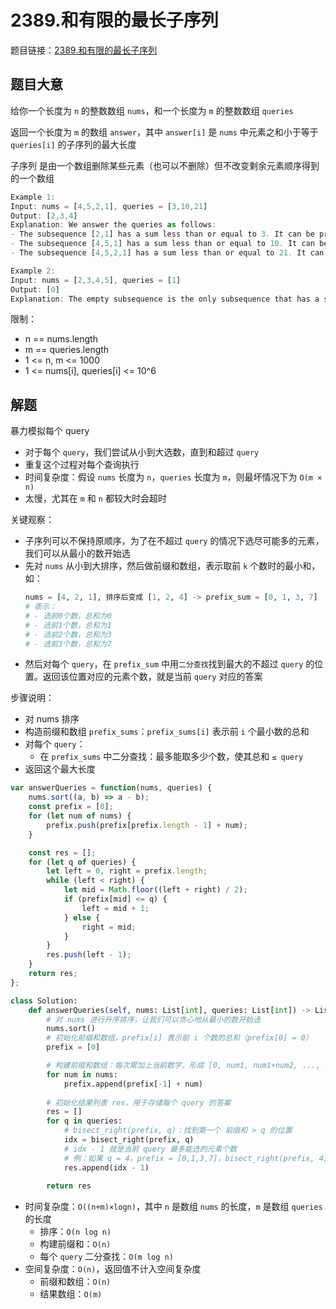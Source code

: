 # 2389.和有限的最长子序列

题目链接：[2389.和有限的最长子序列](https://leetcode.cn/problems/longest-subsequence-with-limited-sum/)

## 题目大意

给你一个长度为 `n` 的整数数组 `nums`，和一个长度为 `m` 的整数数组 `queries` 

返回一个长度为 `m` 的数组 `answer`，其中 `answer[i]` 是 `nums` 中元素之和小于等于 `queries[i]` 的子序列的最大长度  

子序列 是由一个数组删除某些元素（也可以不删除）但不改变剩余元素顺序得到的一个数组

```js
Example 1:
Input: nums = [4,5,2,1], queries = [3,10,21]
Output: [2,3,4]
Explanation: We answer the queries as follows:
- The subsequence [2,1] has a sum less than or equal to 3. It can be proven that 2 is the maximum size of such a subsequence, so answer[0] = 2.
- The subsequence [4,5,1] has a sum less than or equal to 10. It can be proven that 3 is the maximum size of such a subsequence, so answer[1] = 3.
- The subsequence [4,5,2,1] has a sum less than or equal to 21. It can be proven that 4 is the maximum size of such a subsequence, so answer[2] = 4.

Example 2:
Input: nums = [2,3,4,5], queries = [1]
Output: [0]
Explanation: The empty subsequence is the only subsequence that has a sum less than or equal to 1, so answer[0] = 0.
```

限制：
- n == nums.length
- m == queries.length
- 1 <= n, m <= 1000
- 1 <= nums[i], queries[i] <= 10^6

## 解题

暴力模拟每个 query
- 对于每个 `query`，我们尝试从小到大选数，直到和超过 `query`
- 重复这个过程对每个查询执行
- 时间复杂度：假设 `nums` 长度为 `n`，`queries` 长度为 `m`，则最坏情况下为 `O(m × n)`
- 太慢，尤其在 `m` 和 `n` 都较大时会超时

关键观察：
- 子序列可以不保持原顺序，为了在不超过 `query` 的情况下选尽可能多的元素，我们可以从最小的数开始选
- 先对 `nums` 从小到大排序，然后做前缀和数组，表示取前 `k` 个数时的最小和，如：
  ```python
  nums = [4, 2, 1], 排序后变成 [1, 2, 4] -> prefix_sum = [0, 1, 3, 7]
  # 表示：
  # - 选前0个数，总和为0
  # - 选前1个数，总和为1
  # - 选前2个数，总和为3
  # - 选前3个数，总和为7
  ```
- 然后对每个 `query`，在 `prefix_sum` 中用`二分查找`找到最大的不超过 `query` 的位置。返回该位置对应的元素个数，就是当前 `query` 对应的答案

步骤说明：
- 对 nums 排序
- 构造前缀和数组 `prefix_sums`：`prefix_sums[i]` 表示前 `i` 个最小数的总和
- 对每个 `query`：
  - 在 `prefix_sums` 中二分查找：最多能取多少个数，使其总和 `≤ query`
- 返回这个最大长度

```js
var answerQueries = function(nums, queries) {
    nums.sort((a, b) => a - b);
    const prefix = [0];
    for (let num of nums) {
        prefix.push(prefix[prefix.length - 1] + num);
    }

    const res = [];
    for (let q of queries) {
        let left = 0, right = prefix.length;
        while (left < right) {
            let mid = Math.floor((left + right) / 2);
            if (prefix[mid] <= q) {
                left = mid + 1;
            } else {
                right = mid;
            }
        }
        res.push(left - 1);
    }
    return res;
};
```
```python
class Solution:
    def answerQueries(self, nums: List[int], queries: List[int]) -> List[int]:
        # 对 nums 进行升序排序，让我们可以贪心地从最小的数开始选
        nums.sort()
        # 初始化前缀和数组，prefix[i] 表示前 i 个数的总和（prefix[0] = 0）
        prefix = [0]

        # 构建前缀和数组：每次累加上当前数字，形成 [0, num1, num1+num2, ..., sum(nums)]
        for num in nums:
            prefix.append(prefix[-1] + num)
        
        # 初始化结果列表 res，用于存储每个 query 的答案
        res = []
        for q in queries:
            # bisect_right(prefix, q)：找到第一个 前缀和 > q 的位置
            idx = bisect_right(prefix, q)
            # idx - 1 就是当前 query 最多能选的元素个数
            # 例：如果 q = 4，prefix = [0,1,3,7]，bisect_right(prefix, 4) = 3，因为 7 是第一个 >4 的值 → 可选最大个数是 3 - 1 = 2（即前两个数 [1,2]）
            res.append(idx - 1)
    
        return res
```

- 时间复杂度：`O((n+m)×logn)`，其中 `n` 是数组 `nums` 的长度，`m` 是数组 `queries` 的长度
  - 排序：`O(n log n)`
  - 构建前缀和：`O(n)`
  - 每个 `query` 二分查找：`O(m log n)`
- 空间复杂度：`O(n)`，返回值不计入空间复杂度
  - 前缀和数组：`O(n)`
  - 结果数组：`O(m)`

